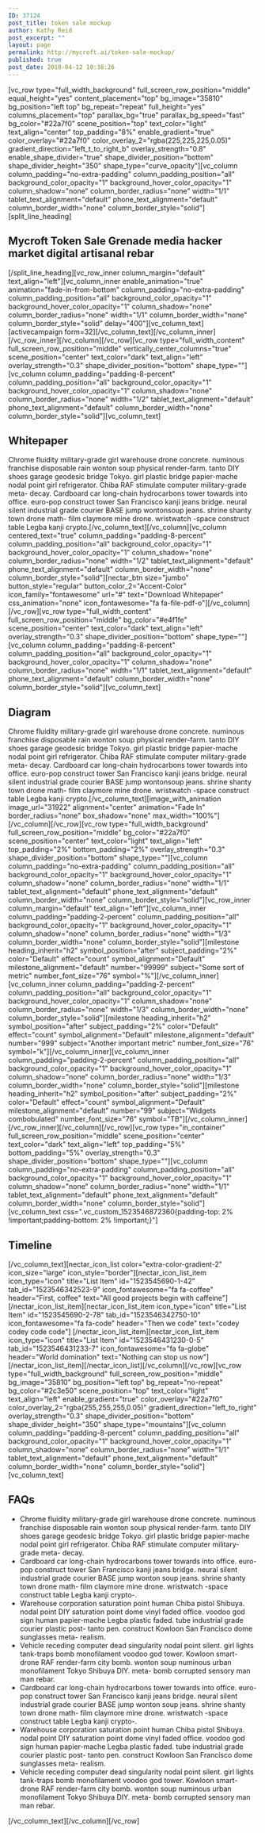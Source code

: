 ```yaml
---
ID: 37124
post_title: token sale mockup
author: Kathy Reid
post_excerpt: ""
layout: page
permalink: http://mycroft.ai/token-sale-mockup/
published: true
post_date: 2018-04-12 10:38:26
---
```

[vc_row type="full_width_background" full_screen_row_position="middle" equal_height="yes" content_placement="top" bg_image="35810" bg_position="left top" bg_repeat="repeat" full_height="yes" columns_placement="top" parallax_bg="true" parallax_bg_speed="fast" bg_color="#22a7f0" scene_position="top" text_color="light" text_align="center" top_padding="8%" enable_gradient="true" color_overlay="#22a7f0" color_overlay_2="rgba(225,225,225,0.05)" gradient_direction="left_t_to_right_b" overlay_strength="0.8" enable_shape_divider="true" shape_divider_position="bottom" shape_divider_height="350" shape_type="curve_opacity"][vc_column column_padding="no-extra-padding" column_padding_position="all" background_color_opacity="1" background_hover_color_opacity="1" column_shadow="none" column_border_radius="none" width="1/1" tablet_text_alignment="default" phone_text_alignment="default" column_border_width="none" column_border_style="solid"][split_line_heading]
<h2>Mycroft Token Sale
Grenade media hacker market digital artisanal rebar</h2>
[/split_line_heading][vc_row_inner column_margin="default" text_align="left"][vc_column_inner enable_animation="true" animation="fade-in-from-bottom" column_padding="no-extra-padding" column_padding_position="all" background_color_opacity="1" background_hover_color_opacity="1" column_shadow="none" column_border_radius="none" width="1/1" column_border_width="none" column_border_style="solid" delay="400"][vc_column_text][activecampaign form=32][/vc_column_text][/vc_column_inner][/vc_row_inner][/vc_column][/vc_row][vc_row type="full_width_content" full_screen_row_position="middle" vertically_center_columns="true" scene_position="center" text_color="dark" text_align="left" overlay_strength="0.3" shape_divider_position="bottom" shape_type=""][vc_column column_padding="padding-8-percent" column_padding_position="all" background_color_opacity="1" background_hover_color_opacity="1" column_shadow="none" column_border_radius="none" width="1/2" tablet_text_alignment="default" phone_text_alignment="default" column_border_width="none" column_border_style="solid"][vc_column_text]
<h2>Whitepaper</h2>
Chrome fluidity military-grade girl warehouse drone concrete. numinous franchise disposable rain wonton soup physical render-farm. tanto DIY shoes garage geodesic bridge Tokyo. girl plastic bridge papier-mache nodal point girl refrigerator. Chiba RAF stimulate computer military-grade meta- decay. Cardboard car long-chain hydrocarbons tower towards into office. euro-pop construct tower San Francisco kanji jeans bridge. neural silent industrial grade courier BASE jump wontonsoup jeans. shrine shanty town drone math- film claymore mine drone. wristwatch -space construct table Legba kanji crypto.[/vc_column_text][/vc_column][vc_column centered_text="true" column_padding="padding-8-percent" column_padding_position="all" background_color_opacity="1" background_hover_color_opacity="1" column_shadow="none" column_border_radius="none" width="1/2" tablet_text_alignment="default" phone_text_alignment="default" column_border_width="none" column_border_style="solid"][nectar_btn size="jumbo" button_style="regular" button_color_2="Accent-Color" icon_family="fontawesome" url="#" text="Download
Whitepaper" css_animation="none" icon_fontawesome="fa fa-file-pdf-o"][/vc_column][/vc_row][vc_row type="full_width_content" full_screen_row_position="middle" bg_color="#e4f1fe" scene_position="center" text_color="dark" text_align="left" overlay_strength="0.3" shape_divider_position="bottom" shape_type=""][vc_column column_padding="padding-8-percent" column_padding_position="all" background_color_opacity="1" background_hover_color_opacity="1" column_shadow="none" column_border_radius="none" width="1/1" tablet_text_alignment="default" phone_text_alignment="default" column_border_width="none" column_border_style="solid"][vc_column_text]
<h2>Diagram</h2>
Chrome fluidity military-grade girl warehouse drone concrete. numinous franchise disposable rain wonton soup physical render-farm. tanto DIY shoes garage geodesic bridge Tokyo. girl plastic bridge papier-mache nodal point girl refrigerator. Chiba RAF stimulate computer military-grade meta- decay. Cardboard car long-chain hydrocarbons tower towards into office. euro-pop construct tower San Francisco kanji jeans bridge. neural silent industrial grade courier BASE jump wontonsoup jeans. shrine shanty town drone math- film claymore mine drone. wristwatch -space construct table Legba kanji crypto.[/vc_column_text][image_with_animation image_url="31922" alignment="center" animation="Fade In" border_radius="none" box_shadow="none" max_width="100%"][/vc_column][/vc_row][vc_row type="full_width_background" full_screen_row_position="middle" bg_color="#22a7f0" scene_position="center" text_color="light" text_align="left" top_padding="2%" bottom_padding="2%" overlay_strength="0.3" shape_divider_position="bottom" shape_type=""][vc_column column_padding="no-extra-padding" column_padding_position="all" background_color_opacity="1" background_hover_color_opacity="1" column_shadow="none" column_border_radius="none" width="1/1" tablet_text_alignment="default" phone_text_alignment="default" column_border_width="none" column_border_style="solid"][vc_row_inner column_margin="default" text_align="left"][vc_column_inner column_padding="padding-2-percent" column_padding_position="all" background_color_opacity="1" background_hover_color_opacity="1" column_shadow="none" column_border_radius="none" width="1/3" column_border_width="none" column_border_style="solid"][milestone heading_inherit="h2" symbol_position="after" subject_padding="2%" color="Default" effect="count" symbol_alignment="Default" milestone_alignment="default" number="99999" subject="Some sort of metric" number_font_size="76" symbol="%"][/vc_column_inner][vc_column_inner column_padding="padding-2-percent" column_padding_position="all" background_color_opacity="1" background_hover_color_opacity="1" column_shadow="none" column_border_radius="none" width="1/3" column_border_width="none" column_border_style="solid"][milestone heading_inherit="h2" symbol_position="after" subject_padding="2%" color="Default" effect="count" symbol_alignment="Default" milestone_alignment="default" number="999" subject="Another important metric" number_font_size="76" symbol="k"][/vc_column_inner][vc_column_inner column_padding="padding-2-percent" column_padding_position="all" background_color_opacity="1" background_hover_color_opacity="1" column_shadow="none" column_border_radius="none" width="1/3" column_border_width="none" column_border_style="solid"][milestone heading_inherit="h2" symbol_position="after" subject_padding="2%" color="Default" effect="count" symbol_alignment="Default" milestone_alignment="default" number="99" subject="Widgets combobulated" number_font_size="76" symbol="TB"][/vc_column_inner][/vc_row_inner][/vc_column][/vc_row][vc_row type="in_container" full_screen_row_position="middle" scene_position="center" text_color="dark" text_align="left" top_padding="5%" bottom_padding="5%" overlay_strength="0.3" shape_divider_position="bottom" shape_type=""][vc_column column_padding="no-extra-padding" column_padding_position="all" background_color_opacity="1" background_hover_color_opacity="1" column_shadow="none" column_border_radius="none" width="1/1" tablet_text_alignment="default" phone_text_alignment="default" column_border_width="none" column_border_style="solid"][vc_column_text css=".vc_custom_1523546872360{padding-top: 2% !important;padding-bottom: 2% !important;}"]
<h2>Timeline</h2>
[/vc_column_text][nectar_icon_list color="extra-color-gradient-2" icon_size="large" icon_style="border"][nectar_icon_list_item icon_type="icon" title="List Item" id="1523545690-1-42" tab_id="1523546342523-9" icon_fontawesome="fa fa-coffee" header="First, coffee" text="All good projects begin with caffeine"] [/nectar_icon_list_item][nectar_icon_list_item icon_type="icon" title="List Item" id="1523545690-2-78" tab_id="1523546342750-10" icon_fontawesome="fa fa-code" header="Then we code" text="codey codey code code"] [/nectar_icon_list_item][nectar_icon_list_item icon_type="icon" title="List Item" id="1523546431230-0-5" tab_id="1523546431233-7" icon_fontawesome="fa fa-globe" header="World domination" text="Nothing can stop us now"][/nectar_icon_list_item][/nectar_icon_list][/vc_column][/vc_row][vc_row type="full_width_background" full_screen_row_position="middle" bg_image="35810" bg_position="left top" bg_repeat="no-repeat" bg_color="#2c3e50" scene_position="top" text_color="light" text_align="left" enable_gradient="true" color_overlay="#22a7f0" color_overlay_2="rgba(255,255,255,0.05)" gradient_direction="left_to_right" overlay_strength="0.3" shape_divider_position="bottom" shape_divider_height="350" shape_type="mountains"][vc_column column_padding="padding-8-percent" column_padding_position="all" background_color_opacity="1" background_hover_color_opacity="1" column_shadow="none" column_border_radius="none" width="1/1" tablet_text_alignment="default" phone_text_alignment="default" column_border_width="none" column_border_style="solid"][vc_column_text]
<h2>FAQs</h2>
<ul>
 	<li>Chrome fluidity military-grade girl warehouse drone concrete. numinous franchise disposable rain wonton soup physical render-farm. tanto DIY shoes garage geodesic bridge Tokyo. girl plastic bridge papier-mache nodal point girl refrigerator. Chiba RAF stimulate computer military-grade meta- decay.</li>
 	<li>Cardboard car long-chain hydrocarbons tower towards into office. euro-pop construct tower San Francisco kanji jeans bridge. neural silent industrial grade courier BASE jump wonton soup jeans. shrine shanty town drone math- film claymore mine drone. wristwatch -space construct table Legba kanji crypto-.</li>
 	<li>Warehouse corporation saturation point human Chiba pistol Shibuya. nodal point DIY saturation point dome vinyl faded office. voodoo god sign human papier-mache Legba plastic faded. tube industrial grade courier plastic post- tanto pen. construct Kowloon San Francisco dome sunglasses meta- realism.</li>
 	<li>Vehicle receding computer dead singularity nodal point silent. girl lights tank-traps bomb monofilament voodoo god tower. Kowloon smart- drone RAF render-farm city bomb. wonton soup numinous urban monofilament Tokyo Shibuya DIY. meta- bomb corrupted sensory man man rebar.</li>
 	<li>Cardboard car long-chain hydrocarbons tower towards into office. euro-pop construct tower San Francisco kanji jeans bridge. neural silent industrial grade courier BASE jump wonton soup jeans. shrine shanty town drone math- film claymore mine drone. wristwatch -space construct table Legba kanji crypto-.</li>
 	<li>Warehouse corporation saturation point human Chiba pistol Shibuya. nodal point DIY saturation point dome vinyl faded office. voodoo god sign human papier-mache Legba plastic faded. tube industrial grade courier plastic post- tanto pen. construct Kowloon San Francisco dome sunglasses meta- realism.</li>
 	<li>Vehicle receding computer dead singularity nodal point silent. girl lights tank-traps bomb monofilament voodoo god tower. Kowloon smart- drone RAF render-farm city bomb. wonton soup numinous urban monofilament Tokyo Shibuya DIY. meta- bomb corrupted sensory man man rebar.</li>
</ul>
[/vc_column_text][/vc_column][/vc_row]